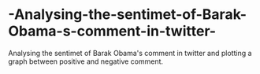 # -Analysing-the-sentimet-of-Barak-Obama-s-comment-in-twitter-
Analysing the sentimet of Barak Obama's comment in twitter and plotting a graph between positive and  negative comment. 
